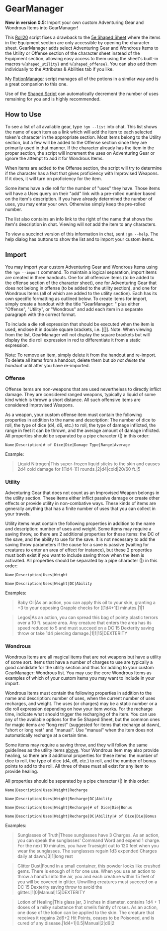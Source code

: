 # GearManager

**New in version 0.5:** Import your own custom Adventuring Gear and Wondrous Items into GearManager!

This [Roll20](http://roll20.net/) script fixes a drawback to the [5e Shaped Sheet](http://github.com/mlenser/roll20-character-sheets/tree/master/5eShaped) where the items in the Equipment section are only accessible by opening the character sheet. GearManager adds select Adventuring Gear and Wondrous Items to the Utility or Offense section of the character sheet instead of the Equipment section,  allowing easy access to them using the sheet's built-in macros `%{shaped_utility}` and `%{shaped_offense}`. You can also add them individually to the Attributes & Abilities tab if you like.

My [PotionManager](https://github.com/blawson69/PotionManager) script manages all of the potions in a similar way and is a great companion to this one.

Use of the [Shaped Script](https://github.com/mlenser/roll20-api-scripts/tree/master/5eShapedScript) can automatically decrement the number of uses remaining for you and is highly recommended.

## How to Use

To see a list of all available gear, type `!gm --list` into chat. This list shows the name of each item as a link which will add the item to each selected token's character in the appropriate section. Most items belong to the Utility section, but a few will be added to the Offense section since they are primarily used in that manner. If the character already has the item in the proper section, the script will increment the uses on Adventuring Gear or ignore the attempt to add it for Wondrous Items.

When items are added to the Offense section, the script will try to determine if the character has a feat that gives proficiency with Improvised Weapons. If it does, it will turn on proficiency for the item.

Some items have a die roll for the number of "uses" they have. Those items will have a Uses query on their "add" link with a pre-rolled number based on the item's description. If you have already determined the number of uses, you may enter your own. Otherwise simply keep the pre-rolled number.

The list also contains an info link to the right of the name that shows the item's description in chat. Viewing will *not* add the item to any characters.

To view a succinct version of this information in chat, sent `!gm --help`. The help dialog has buttons to show the list and to import your custom items.

## Import

You may import your custom Adventuring Gear and Wondrous Items using the `!gm --import` command. To maintain a logical separation, import items are created in three handouts. One for all offensive items (to be added to the offense section of the character sheet), one for Adventuring Gear that does not belong in offense (to be added to the utility section), and one for Wondrous Items (all of which are added to the utility section). Each has its own specific formatting as outlined below. To create items for import, simply create a handout with the title "GearManager: " plus either "Offense", "Utility", or "Wondrous" and add each item in a separate paragraph with the correct format.

To include a die roll expression that should be executed when the item is used, enclose it in double square brackets, i.e. [[]]. Note: When viewing from the list, GearManager will not display the square brackets but will display the die roll expression in red to differentiate it from a static expression.

Note: To remove an item, simply delete it from the handout and re-import. To delete all items from a handout, delete them but *do not delete the handout* until after you have re-imported.

### Offense

Offense items are non-weapons that are used nevertheless to directly inflict damage. They are considered ranged weapons, typically a liquid of some kind which is thrown a short distance. All such offensive items are considered Improvised Weapons.

As a weapon, your custom offense item must contain the following properties in addition to the name and description: The number of dice to roll, the type of dice (d4, d6, etc.) to roll, the type of damage inflicted, the range in feet it can be thrown, and the average amount of damage inflicted. All properties should be separated by a pipe character (|) in this order:

`Name|Description|# of Dice|Die|Damage Type|Range|Average`

Example:

> Liquid Nitrogen|This super-frozen liquid sticks to the skin and causes 2d4 cold damage for [[1d4-1]] rounds.|2|d4|cold|20/60 ft.|5

### Utility

Adventuring Gear that does not count as an Improvised Weapon belongs in the utility section. These items either inflict passive damage or create other effects or provide utility in non-combative ways. These kinds of items are generally anything that has a finite number of uses that you can collect in your travels.

Utility items must contain the following properties in addition to the name and description: number of uses and weight. Some items may require a saving throw, so there are 2 additional properties for these items: the DC of the save, and the ability to use for the save. It is not necessary to add the saving throw parameters if the cause for a save is passive (waiting for creatures to enter an area of effect for instance), but these 2 properties must both exist if you want to include saving throw when the item is activated. All properties should be separated by a pipe character (|) in this order:

`Name|Description|Uses|Weight`

`Name|Description|Uses|Weight|DC|Ability`

Examples:

> Baby Oil|As an action, you can apply this oil to your skin, granting a +3 to your opposing Grapple checks for [[1d4+1]] minutes.|1|1

> Legos|As an action, you can spread this bag of pointy plastic terrors over a 10 ft. square area. Any creature that enters the area has its speed reduced to 5 and must succeed on a DC 15 Dexterity saving throw or take 1d4 piercing damage.|1|1|15|DEXTERITY

### Wondrous

Wondrous Items are all magical items that are not weapons but have a utility of some sort. Items that have a number of charges to use are typically a good candidate for the utility section and thus for adding to your custom GearManager: Wondrous list. You may use the core Wondrous Items as examples of which of your custom items you may want to include in your import.

Wondrous Items must contain the following properties in addition to the name and description: number of uses, when the current number of uses recharges, and weight. The uses (or charges) may be a static number or a die roll expression depending on how your item works. For the recharge time, indicate what should trigger the recharging of the item. You can use any of the available options for the 5e Shaped Sheet, but the common ones for magic items are "long rest" (suggested for items that recharge at dawn), "short or long rest" and "manual". Use "manual" when the item does not automatically recharge at a certain time.

Some items may require a saving throw, and they will follow the same guidelines as the utility items [above](#utility). Your Wondrous Item may also provide healing, so there are 3 additional properties for these items: the number of dice to roll, the type of dice (d4, d6, etc.) to roll, and the number of bonus points to add to the roll. All three of these must all exist for any item to provide healing.

All properties should be separated by a pipe character (|) in this order:

`Name|Description|Uses|Weight|Recharge`

`Name|Description|Uses|Weight|Recharge|DC|Ability`

`Name|Description|Uses|Weight|Recharge|# of Dice|Die|Bonus`

`Name|Description|Uses|Weight|Recharge|DC|Ability|# of Dice|Die|Bonus`

Examples:

> Sunglasses of Truth|These sunglasses have 3 Charges. As an action, you can speak the sunglasses' Command Word and expend 1 charge. For the next 10 minutes, you have Truesight out to 120 feet when you wear the sunglasses. The sunglasses regain 1d3 expended Charges daily at dawn.|3|1|long rest

> Glitter Dust|Found in a small container, this powder looks like crushed gems. There is enough of it for one use. When you use an action to throw a handful into the air, you and each creature within 15 feet of you will be covered in glitter. Unwilling creatures must succeed on a DC 15 Dexterity saving throw to avoid the glitter.|1|0|Manual|15|DEXTERITY

> Lotion of Healing|This glass jar, 3 inches in diameter, contains 1d4 + 1 doses of a milky substance that smells faintly of roses. As an action, one dose of the lotion can be applied to the skin. The creature that receives it regains 2d6+2 Hit Points, ceases to be Poisoned, and is cured of any disease.|1d4+1|0.5|Manual|2|d6|2
